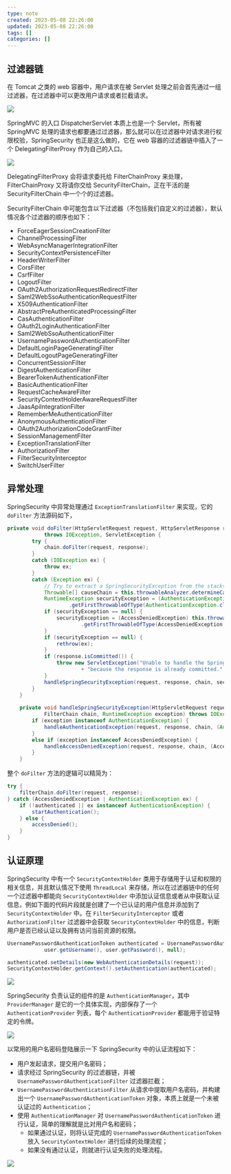 ```yaml
---
type: note
created: 2023-05-08 22:26:00
updated: 2023-05-08 22:26:00
tags: []
categories: []
---
```


## 过滤器链

在 Tomcat 之类的 web 容器中，用户请求在被 Servlet 处理之前会首先通过一组过滤器，在过滤器中可以更改用户请求或者拦截请求。

![](附件/image/SpringSecurity原理_image_1.png)

SpringMVC 的入口 DispatcherServlet 本质上也是一个 Servlet，所有被 SpringMVC 处理的请求也都要通过过滤器，那么就可以在过滤器中对请求进行权限校验，SpringSecurity 也正是这么做的，它在 web 容器的过滤器链中插入了一个 DelegatingFilterProxy 作为自己的入口。

![](附件/image/SpringSecurity原理_image_2.png)

DelegatingFilterProxy 会将请求委托给 FilterChainProxy 来处理，FilterChainProxy 又将请你交给 SecurityFilterChain，正在干活的是 SecurityFilterChain 中一个个的过滤器。

SecurityFilterChain 中可能包含以下过滤器（不包括我们自定义的过滤器），默认情况各个过滤器的顺序也如下：

- ForceEagerSessionCreationFilter
- ChannelProcessingFilter
- WebAsyncManagerIntegrationFilter
- SecurityContextPersistenceFilter
- HeaderWriterFilter
- CorsFilter
- CsrfFilter
- LogoutFilter
- OAuth2AuthorizationRequestRedirectFilter
- Saml2WebSsoAuthenticationRequestFilter
- X509AuthenticationFilter
- AbstractPreAuthenticatedProcessingFilter
- CasAuthenticationFilter
- OAuth2LoginAuthenticationFilter
- Saml2WebSsoAuthenticationFilter
- UsernamePasswordAuthenticationFilter
- DefaultLoginPageGeneratingFilter
- DefaultLogoutPageGeneratingFilter
- ConcurrentSessionFilter
- DigestAuthenticationFilter
- BearerTokenAuthenticationFilter
- BasicAuthenticationFilter
- RequestCacheAwareFilter
- SecurityContextHolderAwareRequestFilter
- JaasApiIntegrationFilter
- RememberMeAuthenticationFilter
- AnonymousAuthenticationFilter
- OAuth2AuthorizationCodeGrantFilter
- SessionManagementFilter
- ExceptionTranslationFilter
- AuthorizationFilter
- FilterSecurityInterceptor
- SwitchUserFilter

## 异常处理

SpringSecurity 中异常处理通过 `ExceptionTranslationFilter` 来实现，它的 ` doFilter ` 方法源码如下，

```java
private void doFilter(HttpServletRequest request, HttpServletResponse response, FilterChain chain)
            throws IOException, ServletException {
        try {
            chain.doFilter(request, response);
        }
        catch (IOException ex) {
            throw ex;
        }
        catch (Exception ex) {
            // Try to extract a SpringSecurityException from the stacktrace
            Throwable[] causeChain = this.throwableAnalyzer.determineCauseChain(ex);
            RuntimeException securityException = (AuthenticationException) this.throwableAnalyzer
                    .getFirstThrowableOfType(AuthenticationException.class, causeChain);
            if (securityException == null) {
                securityException = (AccessDeniedException) this.throwableAnalyzer
                        .getFirstThrowableOfType(AccessDeniedException.class, causeChain);
            }
            if (securityException == null) {
                rethrow(ex);
            }
            if (response.isCommitted()) {
                throw new ServletException("Unable to handle the Spring Security Exception "
                        + "because the response is already committed.", ex);
            }
            handleSpringSecurityException(request, response, chain, securityException);
        }
    }
    
    private void handleSpringSecurityException(HttpServletRequest request, HttpServletResponse response,
            FilterChain chain, RuntimeException exception) throws IOException, ServletException {
        if (exception instanceof AuthenticationException) {
            handleAuthenticationException(request, response, chain, (AuthenticationException) exception);
        }
        else if (exception instanceof AccessDeniedException) {
            handleAccessDeniedException(request, response, chain, (AccessDeniedException) exception);
        }
    }
```

整个 `doFilter` 方法的逻辑可以精简为：

```java
try {
    filterChain.doFilter(request, response); 
} catch (AccessDeniedException | AuthenticationException ex) {
    if (!authenticated || ex instanceof AuthenticationException) {
        startAuthentication(); 
    } else {
        accessDenied(); 
    }
}
```

## 认证原理

SpringSecurity 中有一个 `SecurityContextHolder` 类用于存储用于认证和权限的相关信息，并且默认情况下使用 `ThreadLocal` 来存储，所以在过滤器链中的任何一个过滤器中都能向 `SecurityContextHolder` 中添加认证信息或者从中获取认证信息，例如下面的代码片段就是创建了一个已认证的用户信息并添加到了 `SecurityContextHolder` 中。在 `FilterSecurityInterceptor` 或者 `AuthorizationFilter` 过滤器中会获取 `SecurityContextHolder` 中的信息，判断用户是否已经认证以及拥有访问当前资源的权限。

```java
UsernamePasswordAuthenticationToken authenticated = UsernamePasswordAuthenticationToken.authenticated(
            user.getUsername(), user.getPassword(), null);

authenticated.setDetails(new WebAuthenticationDetails(request));
SecurityContextHolder.getContext().setAuthentication(authenticated);
```

![](附件/image/SpringSecurity原理_image_3.png)

SpringSecurity 负责认证的组件的是 `AuthenticationManager`，其中 `ProviderManager` 是它的一个具体实现，内部保存了一个 `AuthenticationProvider` 列表，每个 `AuthenticationProvider` 都能用于验证特定的令牌。

![](附件/image/SpringSecurity原理_image_4.png)

以常用的用户名密码登陆展示一下 SpringSecurity 中的认证流程如下：

- 用户发起请求，提交用户名密码；
- 请求经过 SpringSecurity 的过滤器链，并被 `UsernamePasswordAuthenticationFilter` 过滤器拦截；
- `UsernamePasswordAuthenticationFilter` 从请求中提取用户名密码，并构建出一个 `UsernamePasswordAuthenticationToken` 对象，本质上就是一个未被认证过的 `Authentication`；
- 使用 `AuthenticationManager` 对 `UsernamePasswordAuthenticationToken` 进行认证，简单的理解就是比对用户名和密码；
    - 如果通过认证，则将认证完成的 `UsernamePasswordAuthenticationToken` 放入 `SecurityContextHolder` 进行后续的处理流程；
    - 如果没有通过认证，则就进行认证失败的处理流程。

![](附件/image/SpringSecurity原理_image_5.png)
